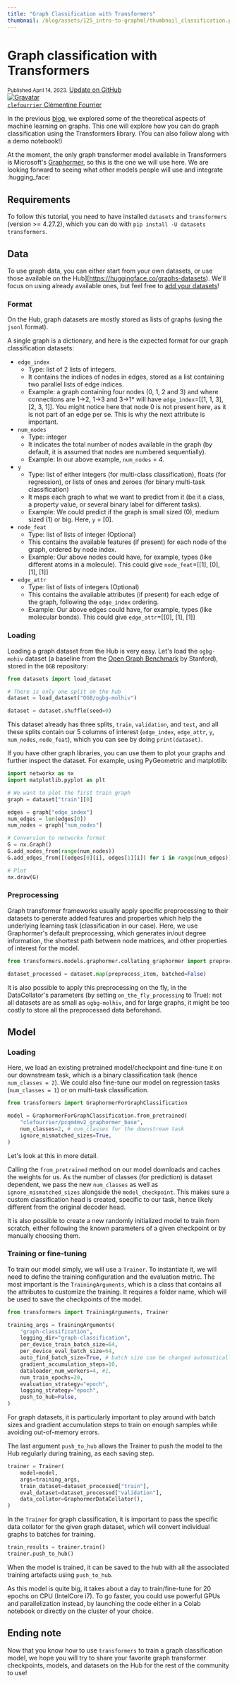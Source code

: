 ```yaml
---
title: "Graph Classification with Transformers" 
thumbnail: /blog/assets/125_intro-to-graphml/thumbnail_classification.png
---
```


# Graph classification with Transformers

<div class="blog-metadata">
    <small>Published April 14, 2023.</small>
    <a target="_blank" class="btn no-underline text-sm mb-5 font-sans" href="https://github.com/huggingface/blog/blob/main/graphml-classification.md">
        Update on GitHub
    </a>
</div>

<div class="author-card">
    <a href="/clefourrier"> 
        <img class="avatar avatar-user" src="https://aeiljuispo.cloudimg.io/v7/https://s3.amazonaws.com/moonup/production/uploads/1644340617257-noauth.png?w=200&h=200&f=face" title="Gravatar">
        <div class="bfc">
            <code>clefourrier</code>
            <span class="fullname">Clémentine Fourrier</span>
        </div>
    </a>
</div>

In the previous [blog](https://huggingface.co/blog/intro-graphml), we explored some of the theoretical aspects of machine learning on graphs. This one will explore how you can do graph classification using the Transformers library. (You can also follow along with a demo notebook!)

At the moment, the only graph transformer model available in Transformers is Microsoft's [Graphormer](https://arxiv.org/abs/2106.05234), so this is the one we will use here. We are looking forward to seeing what other models people will use and integrate :hugging_face:

## Requirements
To follow this tutorial, you need to have installed `datasets` and `transformers` (version >= 4.27.2), which you can do with `pip install -U datasets transformers`.

## Data
To use graph data, you can either start from your own datasets, or use those available on the Hub][https://huggingface.co/graphs-datasets). We'll focus on using already available ones, but feel free to [add your datasets](https://huggingface.co/docs/datasets/upload_dataset)!

### Format
On the Hub, graph datasets are mostly stored as lists of graphs (using the `jsonl` format). 

A single graph is a dictionary, and here is the expected format for our graph classification datasets:
- `edge_index` 
	- Type: list of 2 lists of integers.
	- It contains the indices of nodes in edges, stored as a list containing two parallel lists of edge indices. 
	- Example: a graph containing four nodes (0, 1, 2 and 3) and where connections are 1->2, 1->3 and 3->1* will have `edge_index`=[[1, 1, 3], [2, 3, 1]]. You might notice here that node 0 is not present here, as it is not part of an edge per se. This is why the next attribute is important.
- `num_nodes` 
	- Type: integer 
	- It indicates the total number of nodes available in the graph (by default, it is assumed that nodes are numbered sequentially). 
	- Example: In our above example, `num_nodes` = 4.
- `y`
	- Type: list of either integers (for multi-class classification), floats (for regression), or lists of ones and zeroes (for binary multi-task classification)
	- It maps each graph to what we want to predict from it (be it a class, a property value, or several binary label for different tasks).
	- Example: We could predict if the graph is small sized (0), medium sized (1) or big. Here, `y` = [0].
- `node_feat` 
	- Type: list of lists of integer (Optional) 
	- This contains the available features (if present) for each node of the graph, ordered by node index.
    - Example: Our above nodes could have, for example, types (like different atoms in a molecule). This could give `node_feat`=[[1], [0], [1], [1]] 
- `edge_attr`
	- Type: list of lists of integers (Optional)
	- This contains the available attributes (if present) for each edge of the graph, following the `edge_index` ordering.
    - Example: Our above edges could have, for example, types (like molecular bonds). This could give `edge_attr`=[[0], [1], [1]]

### Loading
Loading a graph dataset from the Hub is very easy. Let's load the `ogbg-mohiv` dataset (a baseline from the [Open Graph Benchmark](https://ogb.stanford.edu/) by Stanford), stored in the `OGB` repository: 

```python
from datasets import load_dataset

# There is only one split on the hub
dataset = load_dataset("OGB/ogbg-molhiv")

dataset = dataset.shuffle(seed=0)
```

This dataset already has three splits, `train`, `validation`, and `test`, and all these splits contain our 5 columns of interest (`edge_index`, `edge_attr`, `y`, `num_nodes`, `node_feat`), which you can see by doing `print(dataset)`. 

If you have other graph libraries, you can use them to plot your graphs and further inspect the dataset. For example, using PyGeometric and matplotlib:
```python
import networkx as nx
import matplotlib.pyplot as plt

# We want to plot the first train graph
graph = dataset["train"][0]

edges = graph["edge_index"]
num_edges = len(edges[0])
num_nodes = graph["num_nodes"]

# Conversion to networkx format
G = nx.Graph()
G.add_nodes_from(range(num_nodes))
G.add_edges_from([(edges[0][i], edges[1][i]) for i in range(num_edges)])

# Plot
nx.draw(G)
```

### Preprocessing
Graph transformer frameworks usually apply specific preprocessing to their datasets to generate added features and properties which help the underlying learning task (classification in our case).
Here, we use Graphormer's default preprocessing, which generates in/out degree information, the shortest path between node matrices, and other properties of interest for the model. 
 
```python
from transformers.models.graphormer.collating_graphormer import preprocess_item, GraphormerDataCollator

dataset_processed = dataset.map(preprocess_item, batched=False)
```

It is also possible to apply this preprocessing on the fly, in the DataCollator's parameters (by setting `on_the_fly_processing` to True): not all datasets are as small as `ogbg-molhiv`, and for large graphs, it might be too costly to store all the preprocessed data beforehand. 

## Model

### Loading
Here, we load an existing pretrained model/checkpoint and fine-tune it on our downstream task, which is a binary classification task (hence `num_classes = 2`). We could also fine-tune our model on regression tasks (`num_classes = 1`) or on multi-task classification.
```python
from transformers import GraphormerForGraphClassification

model = GraphormerForGraphClassification.from_pretrained(
    "clefourrier/pcqm4mv2_graphormer_base",
    num_classes=2, # num_classes for the downstream task 
    ignore_mismatched_sizes=True,
)
```
Let's look at this in more detail. 

Calling the `from_pretrained` method on our model downloads and caches the weights for us. As the number of classes (for prediction) is dataset dependent, we pass the new `num_classes` as well as `ignore_mismatched_sizes` alongside the `model_checkpoint`. This makes sure a custom classification head is created, specific to our task, hence likely different from the original decoder head.

It is also possible to create a new randomly initialized model to train from scratch, either following the known parameters of a given checkpoint or by manually choosing them.

### Training or fine-tuning
To train our model simply, we will use a `Trainer`. To instantiate it, we will need to define the training configuration and the evaluation metric. The most important is the `TrainingArguments`, which is a class that contains all the attributes to customize the training. It requires a folder name, which will be used to save the checkpoints of the model.

```python
from transformers import TrainingArguments, Trainer

training_args = TrainingArguments(
    "graph-classification",
    logging_dir="graph-classification",
    per_device_train_batch_size=64,
    per_device_eval_batch_size=64,
    auto_find_batch_size=True, # batch size can be changed automatically to prevent OOMs
    gradient_accumulation_steps=10,
    dataloader_num_workers=4, #1, 
    num_train_epochs=20,
    evaluation_strategy="epoch",
    logging_strategy="epoch",
    push_to_hub=False,
)
```
For graph datasets, it is particularly important to play around with batch sizes and gradient accumulation steps to train on enough samples while avoiding out-of-memory errors. 

The last argument `push_to_hub` allows the Trainer to push the model to the Hub regularly during training, as each saving step.

```python
trainer = Trainer(
    model=model,
    args=training_args,
    train_dataset=dataset_processed["train"],
    eval_dataset=dataset_processed["validation"],
    data_collator=GraphormerDataCollator(),
)

```
In the `Trainer` for graph classification, it is important to pass the specific data collator for the given graph dataset, which will convert individual graphs to batches for training. 

```python
train_results = trainer.train()
trainer.push_to_hub()
```
When the model is trained, it can be saved to the hub with all the associated training artefacts using `push_to_hub`.

As this model is quite big, it takes about a day to train/fine-tune for 20 epochs on CPU (IntelCore i7). To go faster, you could use powerful GPUs and parallelization instead, by launching the code either in a Colab notebook or directly on the cluster of your choice.


## Ending note
Now that you know how to use `transformers` to train a graph classification model, we hope you will try to share your favorite graph transformer checkpoints, models, and datasets on the Hub for the rest of the community to use!

